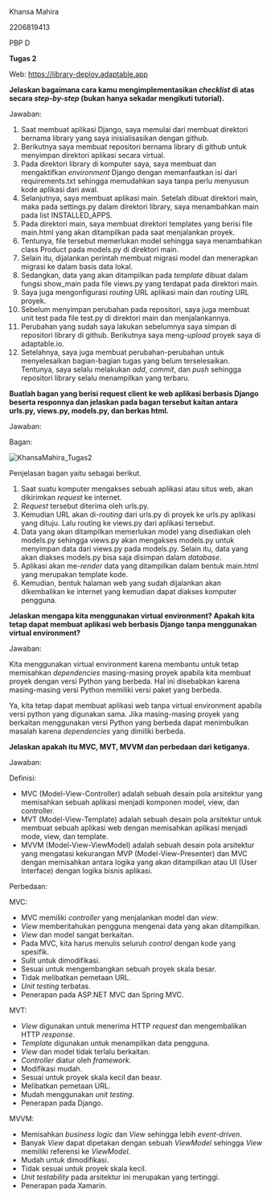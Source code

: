 Khansa Mahira

2206819413

PBP D


**Tugas 2**

Web: https://library-deploy.adaptable.app


**Jelaskan bagaimana cara kamu mengimplementasikan _checklist_ di atas secara _step-by-step_ (bukan hanya sekadar mengikuti tutorial).**

Jawaban:
1)  Saat membuat aplikasi Django, saya memulai dari membuat direktori bernama library yang saya inisialisasikan dengan github.
2)  Berikutnya saya membuat repositori bernama library di github untuk menyimpan direktori aplikasi secara virtual.
3)  Pada direktori library di komputer saya, saya membuat dan mengaktifkan _environment_ Django dengan memanfaatkan isi dari requirements.txt sehingga memudahkan saya tanpa perlu menyusun kode aplikasi dari awal.
4)  Selanjutnya, saya membuat aplikasi main. Setelah dibuat direktori main, maka pada settings.py dalam direktori library, saya menambahkan main pada list INSTALLED_APPS.
5)  Pada direktori main, saya membuat direktori templates yang berisi file main.html yang akan ditampilkan pada saat menjalankan proyek.
6)  Tentunya, file tersebut memerlukan model sehingga saya menambahkan class Product pada models.py di direktori main.
7)  Selain itu, dijalankan perintah membuat migrasi model dan menerapkan migrasi ke dalam basis data lokal.
8)  Sedangkan, data yang akan ditampilkan pada _template_ dibuat dalam fungsi show_main pada file views.py yang terdapat pada direktori main.
9)  Saya juga mengonfigurasi _routing_ URL aplikasi main dan _routing_ URL proyek.
10) Sebelum menyimpan perubahan pada repositori, saya juga membuat unit test pada file test.py di direktori main dan menjalankannya.
11) Perubahan yang sudah saya lakukan sebelumnya saya simpan di repositori library di github. Berikutnya saya meng-_upload_ proyek saya di adaptable.io.
12) Setelahnya, saya juga membuat perubahan-perubahan untuk menyelesaikan bagian-bagian tugas yang belum terselesaikan. Tentunya, saya selalu melakukan _add_, _commit_, dan _push_ sehingga repositori library selalu menampilkan yang terbaru.


**Buatlah bagan yang berisi request client ke web aplikasi berbasis Django beserta responnya dan jelaskan pada bagan tersebut kaitan antara urls.py, views.py, models.py, dan berkas html.**

Jawaban:

Bagan:

![KhansaMahira_Tugas2](https://github.com/KhansaMahira/library/assets/110018127/aba947c3-869a-490f-b423-580e87b486a4)

Penjelasan bagan yaitu sebagai berikut.
1) Saat suatu komputer mengakses sebuah aplikasi atau situs web, akan dikirimkan _request_ ke internet.
2) _Request_ tersebut diterima oleh urls.py.
3) Kemudian URL akan di-_routing_ dari urls.py di proyek ke urls.py aplikasi yang dituju. Lalu routing ke views.py dari aplikasi tersebut.
4) Data yang akan ditampilkan memerlukan model yang disediakan oleh models.py sehingga views.py akan mengakses models.py untuk menyimpan data dari views.py pada models.py. Selain itu, data yang akan diakses models.py bisa saja disimpan dalam _database_.
5) Aplikasi akan me-_render_ data yang ditampilkan dalam bentuk main.html yang merupakan template kode.
6) Kemudian, bentuk halaman web yang sudah dijalankan akan dikembalikan ke internet yang kemudian dapat diakses komputer pengguna.


**Jelaskan mengapa kita menggunakan virtual environment? Apakah kita tetap dapat membuat aplikasi web berbasis Django tanpa menggunakan virtual environment?**

Jawaban:

Kita menggunakan virtual environment karena membantu untuk tetap memisahkan _dependencies_ masing-masing proyek apabila kita membuat proyek dengan versi Python yang berbeda. Hal ini disebabkan karena masing-masing versi Python memiliki versi paket yang berbeda.

Ya, kita tetap dapat membuat aplikasi web tanpa virtual environment apabila versi python yang digunakan sama. Jika masing-masing proyek yang berkaitan menggunakan versi Python yang berbeda dapat menimbulkan masalah karena _dependencies_ yang dimiliki berbeda.


**Jelaskan apakah itu MVC, MVT, MVVM dan perbedaan dari ketiganya.**

Jawaban:

Definisi:
- MVC (Model-View-Controller) adalah sebuah desain pola arsitektur yang memisahkan sebuah aplikasi menjadi komponen model, view, dan controller.
- MVT (Model-View-Template) adalah sebuah desain pola arsitektur untuk membuat sebuah aplikasi web dengan memisahkan aplikasi menjadi mode, view, dan template.
- MVVM (Model-View-ViewModel) adalah sebuah desain pola arsitektur yang mengatasi kekurangan MVP (Model-View-Presenter) dan MVC dengan memisahkan antara logika yang akan ditampilkan atau UI (User Interface) dengan logika bisnis aplikasi.

Perbedaan:

MVC:
- MVC memiliki _controller_ yang menjalankan model dan _view_.
- _View_ memberitahukan pengguna mengenai data yang akan ditampilkan.
- _View_ dan model sangat berkaitan.
- Pada MVC, kita harus menulis seluruh _control_ dengan kode yang spesifik.
- Sulit untuk dimodifikasi.
- Sesuai untuk mengembangkan sebuah proyek skala besar.
- Tidak melibatkan pemetaan URL.
- _Unit testing_ terbatas.
- Penerapan pada ASP.NET MVC dan Spring MVC.

MVT:
- _View_ digunakan untuk menerima HTTP _request_ dan mengembalikan HTTP _response_.
- _Template_ digunakan untuk menampilkan data pengguna.
- _View_ dan model tidak terlalu berkaitan.
- _Controller_ diatur oleh _framework_.
- Modifikasi mudah.
- Sesuai untuk proyek skala kecil dan beasr.
- Melibatkan pemetaan URL.
- Mudah menggunakan _unit testing_.
- Penerapan pada Django.

MVVM:
- Memisahkan _business logic_ dan _View_ sehingga lebih _event-driven_.
- Banyak _View_ dapat dipetakan dengan sebuah _ViewModel_ sehingga _View_ memiliki referensi ke _ViewModel_.
- Mudah untuk dimodifikasi.
- Tidak sesuai untuk proyek skala kecil.
- _Unit testability_ pada arsitektur ini merupakan yang tertinggi.
- Penerapan pada Xamarin.
